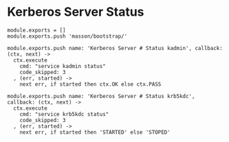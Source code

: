 
# Kerberos Server Status

    module.exports = []
    module.exports.push 'masson/bootstrap/'

    module.exports.push name: 'Kerberos Server # Status kadmin', callback: (ctx, next) ->
      ctx.execute
        cmd: "service kadmin status"
        code_skipped: 3
      , (err, started) ->
        next err, if started then ctx.OK else ctx.PASS

    module.exports.push name: 'Kerberos Server # Status krb5kdc', callback: (ctx, next) ->
      ctx.execute
        cmd: "service krb5kdc status"
        code_skipped: 3
      , (err, started) ->
        next err, if started then 'STARTED' else 'STOPED'

